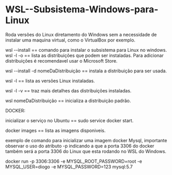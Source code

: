 # WSL--Subsistema-Windows-para-Linux

Roda versões do Linux diretamento do Windows sem a necessidade de instalar uma maquina virtual, como o VirtualBox por exemplo.

wsl --install == comando para instalar o subsistema para Linux no windows.
wsl -l -o == lista as distribuições que podem ser instaladas. Para adicionar distribuições é recomendavel usar o Microsoft Store.

wsl --install -d nomeDaDistribuição == instala a distribuição para ser usada.

wsl -l == lista as versões Linux instaladas.

wsl -l -v == traz mais detalhes das distribuições instaladas.

wsl nomeDaDistribuição == inicializa a distribuição padrão.

DOCKER:

inicializar o serviço no Ubuntu == sudo service docker start.

docker images == lista as imagens disponiveis.

exemplo de comando para inicializar uma imagem docker Mysql, importante observar o uso do atributo -p indicando a que a porta 3306 do
docker também será a porta 3306 do Linux que esta rodando no WSL do Windows.

 docker run -p 3306:3306 -e MYSQL_ROOT_PASSWORD=root -e MYSQL_USER=diogo -e MYSQL_PASSWORD=123 mysql:5.7
